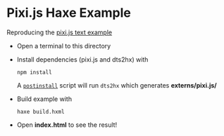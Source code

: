 # Pixi.js Haxe Example

Reproducing the [pixi.js text example](https://pixijs.io/examples/#/text/text.js)

- Open a terminal to this directory
- Install dependencies (pixi.js and dts2hx) with

	`npm install`

	A [`postinstall`](https://docs.npmjs.com/misc/scripts#examples) script will run `dts2hx` which generates **externs/pixi.js/**
- Build example with

	`haxe build.hxml`
- Open **index.html** to see the result!
